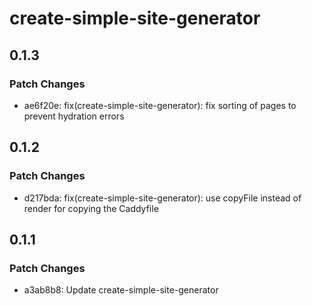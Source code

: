 # create-simple-site-generator

## 0.1.3

### Patch Changes

- ae6f20e: fix(create-simple-site-generator): fix sorting of pages to prevent hydration errors

## 0.1.2

### Patch Changes

- d217bda: fix(create-simple-site-generator): use copyFile instead of render for copying the Caddyfile

## 0.1.1

### Patch Changes

- a3ab8b8: Update create-simple-site-generator
